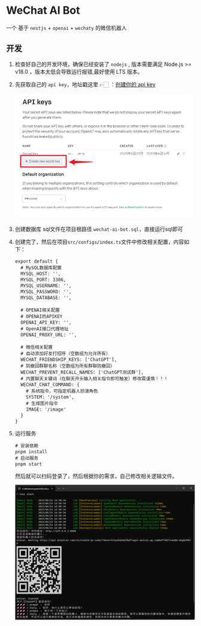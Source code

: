 # WeChat AI Bot

一个 基于 `nestjs` + `openai` + `wechaty` 的微信机器人

## 开发

1. 检查好自己的开发环境，确保已经安装了 `nodejs` , 版本需要满足 Node.js >= v18.0 ，版本太低会导致运行报错,最好使用 LTS 版本。

2. 先获取自己的 `api key`，地址戳这里 👉🏻 ：[创建你的 api key](https://platform.openai.com/account/api-keys)

    ![](image1.png)

3. 创建数据库 sql文件在项目根路径 `wechat-ai-bot.sql`，直接运行sql即可

4. 创建完了，然后在项目`src/configs/index.ts`文件中修改相关配置，内容如下：

    ```
    export default {
      # MySQL数据库配置
      MYSQL_HOST: '',
      MYSQL_PORT: 3306,
      MYSQL_USERNAME: '',
      MYSQL_PASSWORD: '',
      MYSQL_DATABASE: '',
      
      # OPENAI相关配置
      # OPENAI的APIKEY
      OPENAI_API_KEY: '',
      # OpenAI接口代理地址
      OPENAI_PROXY_URL: '',
      
      # 微信相关配置
      # 自动添加好友打招呼（空数组为允许所有）
      WECHAT_FRIENDSHIP_KEYS: ['ChatGPT'],
      # 防撤回群聊名称（空数组为所有群聊防撤回）
      WECHAT_PREVENT_RECALL_NAMES: ['ChatGPT测试群'],
      # 内置聊天关键词（在聊天开头输入相关指令即可触发）修改需谨慎！！！
      WECHAT_CHAT_COMMAND: {
        # 系统指令，可指定机器人扮演角色
        SYSTEM: '/system',
        # 生成图片指令
        IMAGE: '/image'
      }
    }
    ```

5. 运行服务
    
   ```
   # 安装依赖
   pnpm install
   # 启动服务
   pnpm start
   ```

   然后就可以扫码登录了，然后根据你的需求，自己修改相关逻辑文件。

   ![](image2.png)
